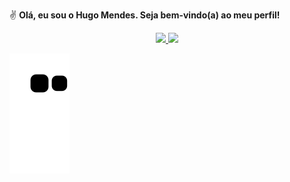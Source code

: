 ✌ <strong>Olá, eu sou o Hugo Mendes. Seja bem-vindo(a) ao meu perfil!</strong>

<div align="center">
  <a href="https://github.com/fhugomendes">
  <img height="180em" src="https://github-readme-stats.vercel.app/api?username=fhugomendes&show_icons=true&theme=dark&include_all_commits=true&count_private=true"/>
  <img height="180em" src="https://github-readme-stats.vercel.app/api/top-langs/?username=fhugomendes&layout=compact&langs_count=7&theme=dark"/>
</div>


![Snake animation](https://github.com/fhugomendes/fhugomendes/blob/output/github-contribution-grid-snake.svg)

